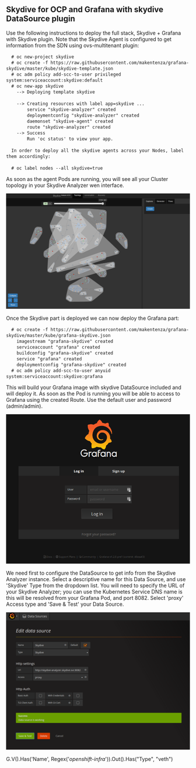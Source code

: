 ## Skydive for OCP and Grafana with skydive DataSource plugin

Use the following instructions to deploy the full stack, Skydive + Grafana with Skydive plugin. Note that the Skydive Agent is configured to get information from the SDN using ovs-multitenant plugin:

      # oc new-project skydive
      # oc create -f https://raw.githubusercontent.com/makentenza/grafana-skydive/master/kube/skydive-template.json
      # oc adm policy add-scc-to-user privileged system:serviceaccount:skydive:default
      # oc new-app skydive
        --> Deploying template skydive

        --> Creating resources with label app=skydive ...
            service "skydive-analyzer" created
            deploymentconfig "skydive-analyzer" created
            daemonset "skydive-agent" created
            route "skydive-analyzer" created
        --> Success
            Run 'oc status' to view your app.

      In order to deploy all the skydive agents across your Nodes, label them accordingly:

      # oc label nodes --all skydive=true

As soon as the agent Pods are running, you will see all your Cluster topology in your Skydive Analyzer wen interface.

![Topology](img/skydive01.png)

Once the Skydive part is deployed we can now deploy the Grafana part:

      # oc create -f https://raw.githubusercontent.com/makentenza/grafana-skydive/master/kube/grafana-skydive.json
        imagestream "grafana-skydive" created
        serviceaccount "grafana" created
        buildconfig "grafana-skydive" created
        service "grafana" created
        deploymentconfig "grafana-skydive" created
      # oc adm policy add-scc-to-user anyuid system:serviceaccount:skydive:grafana

This will build your Grafana image with skydive DataSource included and will deploy it. As soon as the Pod is running you will be able to access to Grafana using the created Route. Use the default user and password (admin/admin).

![Topology](img/grafana01.png)

We need first to configure the DataSource to get info from the Skydive Analyzer instance. Select a descriptive name for this Data Source, and use 'Skydive' Type from the dropdown list. You will need to specify the URL of your Skydive Analyzer; you can use the Kubernetes Service DNS name is this will be resolved from your Grafana Pod, and port 8082. Select 'proxy' Access type and 'Save & Test' your Data Source.

![DataSource](img/grafana02.png)

G.V().Has('Name', Regex('_openshift-infra_')).Out().Has("Type", "veth")
